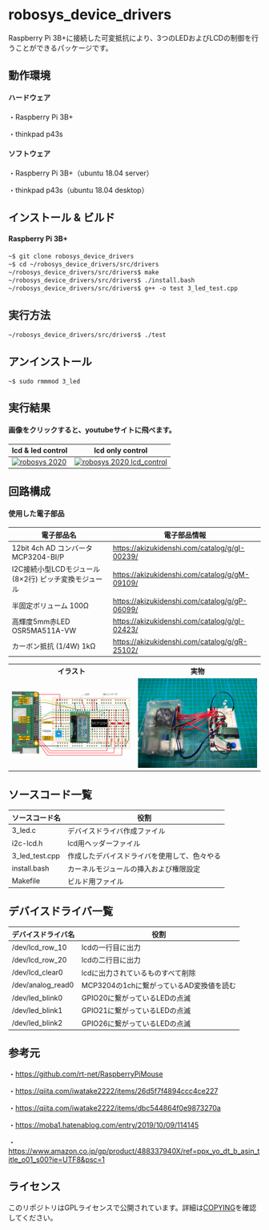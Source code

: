 # robosys_device_drivers
Raspberry Pi 3B+に接続した可変抵抗により、3つのLEDおよびLCDの制御を行うことができるパッケージです。

## 動作環境
#### ハードウェア
・Raspberry Pi 3B+

・thinkpad p43s

#### ソフトウェア
・Raspberry Pi 3B+（ubuntu 18.04 server）

・thinkpad p43s（ubuntu 18.04 desktop）

## インストール & ビルド
#### Raspberry Pi 3B+
```
~$ git clone robosys_device_drivers 
~$ cd ~/robosys_device_drivers/src/drivers
~/robosys_device_drivers/src/drivers$ make
~/robosys_device_drivers/src/drivers$ ./install.bash
~/robosys_device_drivers/src/drivers$ g++ -o test 3_led_test.cpp
```
## 実行方法
```
~/robosys_device_drivers/src/drivers$ ./test
```
## アンインストール
```
~$ sudo rmmmod 3_led
```
## 実行結果
#### 画像をクリックすると、youtubeサイトに飛べます。
|lcd & led control|lcd only control|
|---|---|
|[![robosys 2020](https://img.youtube.com/vi/JrrdK_rhAd8/0.jpg)](https://youtu.be/R0aPI4W8ze8)|[![robosys 2020 lcd_control](https://img.youtube.com/vi/Y0zuZoEhaN8/0.jpg)](https://www.youtube.com/watch?v=Y0zuZoEhaN8)|


## 回路構成
#### 使用した電子部品
| 電子部品名                                           | 電子部品情報                                  | 
| ---------------------------------------------------- | --------------------------------------------- | 
| 12bit 4ch AD コンバータ MCP3204-BI/P                 | https://akizukidenshi.com/catalog/g/gI-00239/ | 
| I2C接続小型LCDモジュール(8×2行) ピッチ変換モジュール | https://akizukidenshi.com/catalog/g/gM-09109/ | 
| 半固定ボリューム 100Ω                               | https://akizukidenshi.com/catalog/g/gP-06099/ | 
| 高輝度5mm赤LED OSR5MA511A-VW                         | https://akizukidenshi.com/catalog/g/gI-02423/ | 
| カーボン抵抗 (1/4W) 1kΩ                                  |https://akizukidenshi.com/catalog/g/gR-25102/|
<table>
<th>イラスト</th>
<th>実物</th>
<tr>
<td><img width="700" src="https://github.com/uhobeike/robosys_device_drivers/blob/image/robosys.png"></td>
<td><img width="700" src="https://github.com/uhobeike/robosys_device_drivers/blob/image/robosysy_circuit.jpg"></td>
</tr>
</table>


## ソースコード一覧
| ソースコード名  | 役割                                         | 
| --------------- | -------------------------------------------- | 
| 3_led.c         | デバイスドライバ作成ファイル                 | 
| i2c-lcd.h       | lcd用ヘッダーファイル                        | 
| 3_led_test.cpp  | 作成したデバイスドライバを使用して、色々やる | 
| install.bash    | カーネルモジュールの挿入および権限設定       | 
| Makefile        | ビルド用ファイル                             | 

## デバイスドライバ一覧
| デバイスドライバ名 | 役割                                      | 
| ------------------ | ----------------------------------------- | 
| /dev/lcd_row_10    | lcdの一行目に出力                         | 
| /dev/lcd_row_20    | lcdの二行目に出力                         | 
| /dev/lcd_clear0    | lcdに出力されているものすべて削除         | 
| /dev/analog_read0  | MCP3204の1chに繋がっているAD変換値を読む | 
| /dev/led_blink0    | GPIO20に繋がっているLEDの点滅             | 
| /dev/led_blink1    | GPIO21に繋がっているLEDの点滅             | 
| /dev/led_blink2    | GPIO26に繋がっているLEDの点滅             | 
## 参考元
・https://github.com/rt-net/RaspberryPiMouse

・https://qiita.com/iwatake2222/items/26d5f7f4894ccc4ce227

・https://qiita.com/iwatake2222/items/dbc544864f0e9873270a

・https://moba1.hatenablog.com/entry/2019/10/09/114145

・https://www.amazon.co.jp/gp/product/488337940X/ref=ppx_yo_dt_b_asin_title_o01_s00?ie=UTF8&psc=1
## ライセンス

このリポジトリはGPLライセンスで公開されています。詳細は[COPYING](./COPYING)を確認してください。
